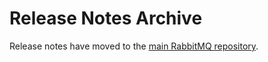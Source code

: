 # Release Notes Archive

Release notes have moved to the [main RabbitMQ repository](https://github.com/rabbitmq/rabbitmq-server/tree/main/release-notes).
